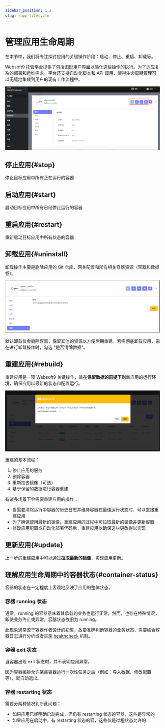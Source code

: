 ```yaml
---
sidebar_position: 1.2
slug: /app-lifecycle
---
```


# 管理应用生命周期

在本节中，我们将专注探讨应用的关键操作阶段：启动、停止、重启、卸载等。

Websoft9 托管平台提供了包括图形用户界面以简化这些操作的执行。为了适应复杂的部署和运维需求，平台还支持自动化脚本和 API 调用，使得生命周期管理可以无缝地集成到用户的现有工作流程中。

![](./assets/websoft9-applife-manage.png)

## 停止应用{#stop}

停止目标应用中所有正在运行的容器

## 启动应用{#start}

启动目标应用中所有已经停止运行的容器

## 重启应用{#restart}

重新启动目标应用中所有状态的容器

## 卸载应用{#uninstall}

卸载操作主要是删除应用的 Git 仓库、网关配置和所有相关容器资源（容器和数据卷）。  

![](./assets/websoft9-uninstall-gui.png)

默认卸载仅会删除容器，保留其他的资源以方便后期重建。若需彻底卸载应用，需在进行卸载操作时，勾选 "是否清除数据"。

## 重建应用{#rebuild}

重建应用是一项 Websoft9 关键操作，旨在**保留数据的前提下**刷新应用的运行环境，确保应用以最新的状态和配置运行。   

![](./assets/websoft9-rebuild-app.png)

重建的基本流程：

1. 停止应用的服务
2. 删除容器
2. 重新拉去镜像（可选）
3. 基于保留的数据进行容器重建

有诸多场景下会需要重建应用的操作：

- 当需要清除运行中容器的历史日志并维持容器在最佳运行状态时，可以直接重建应用
- 为了确保使用最新的镜像，重建应用的过程中可拉取最新的镜像并更新容器
- 修改应用配置或自动化部署代码后，重建应用以确保这些更改得以实现

## 更新应用{#update}

上一步的[重建应用](#rebuild)中可以通过**拉取最新的镜像**，实现应用更新。

## 理解应用生命周期中的容器状态{#container-status}

容器的状态在一定程度上客观地反映了应用的整体状态。

### 容器 running 状态

通常，running 的容器意味着其承载的业务也运行正常。然而，也存在特殊情况，即使业务终止或异常，容器状态依旧为 running。   

此现象通常源于容器作者设计的初衷，故要准确判断容器的业务状态，需要结合容器日志进行分析或者实施 [healthcheck](https://docs.docker.com/compose/compose-file/05-services/#healthcheck) 机制。

### 容器 exit 状态

当容器出现 exit 状态时，并不表明应用异常。   

因为容器编排允许某些容器运行一次性任务之后（例如：导入数据、修改配置等），就自动退出。

### 容器 restarting  状态

需要分两种情况判断此问题：

- 如果应用已经明确启动完成，但仍有 restarting 状态的容器，这些是异常的
- 如果应用在启动中，有 restarting 状态的容，这些仅是过程状态允许的
